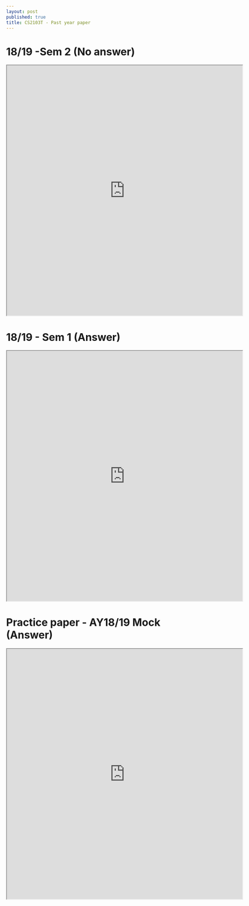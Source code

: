 ```yaml
---
layout: post
published: true
title: CS2103T - Past year paper
---
```

# 18/19 -Sem 2 (No answer)

<iframe src="https://drive.google.com/file/d/1YO2x4z9lDGe3ysh9P5TwPr78j0DX15-1/preview" width="640" height="680"></iframe>

# 18/19 - Sem 1 (Answer)

<iframe src="https://drive.google.com/file/d/1nEX15psv93nxaiUGWOF6uEwUi3r0SuJ0/preview" width="640" height="680"></iframe>


# Practice paper - AY18/19 Mock (Answer)
<iframe src="https://drive.google.com/file/d/1z2Auub6kklGXf2JAeOEAx_4D4RTivwok/preview" width="640" height="680"></iframe>